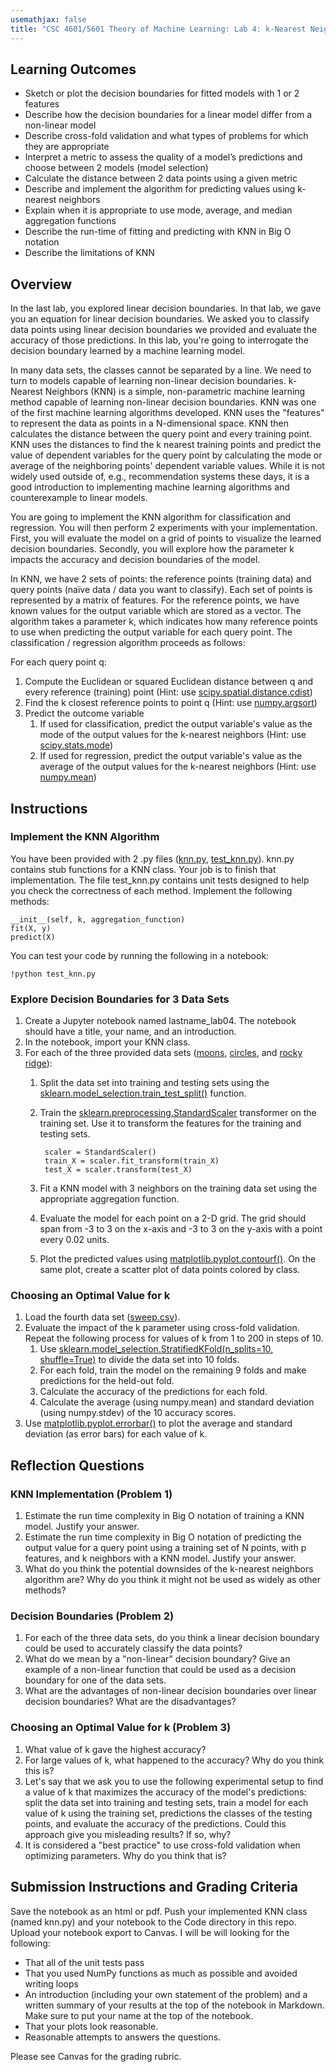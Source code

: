 ```yaml
---
usemathjax: false
title: "CSC 4601/5601 Theory of Machine Learning: Lab 4: k-Nearest Neighbors"
---
```


## Learning Outcomes
- Sketch or plot the decision boundaries for fitted models with 1 or 2 features
- Describe how the decision boundaries for a linear model differ from a non-linear model
- Describe cross-fold validation and what types of problems for which they are appropriate
- Interpret a metric to assess the quality of a model’s predictions and choose between 2 models (model selection)
- Calculate the distance between 2 data points using a given metric
- Describe and implement the algorithm for predicting values using k-nearest neighbors
- Explain when it is appropriate to use mode, average, and median aggregation functions
- Describe the run-time of fitting and predicting with KNN in Big O notation
- Describe the limitations of KNN

## Overview
In the last lab, you explored linear decision boundaries. In that lab, we gave you an equation for linear decision boundaries. We asked you to classify data points using linear decision boundaries we provided and evaluate the accuracy of those predictions. In this lab, you're going to interrogate the decision boundary learned by a machine learning model.

In many data sets, the classes cannot be separated by a line. We need to turn to models capable of learning non-linear decision boundaries. k-Nearest Neighbors (KNN) is a simple, non-parametric machine learning method capable of learning non-linear decision boundaries. KNN was one of the first machine learning algorithms developed. KNN uses the "features" to represent the data as points in a N-dimensional space. KNN then calculates the distance between the query point and every training point. KNN uses the distances to find the k nearest training points and predict the value of dependent variables for the query point by calculating the mode or average of the neighboring points' dependent variable values. While it is not widely used outside of, e.g., recommendation systems these days, it is a good introduction to implementing machine learning algorithms and counterexample to linear models.

You are going to implement the KNN algorithm for classification and regression. You will then perform 2 experiments with your implementation. First, you will evaluate the model on a grid of points to visualize the learned decision boundaries. Secondly, you will explore how the parameter k impacts the accuracy and decision boundaries of the model.

In KNN, we have 2 sets of points: the reference points (training data) and query points (naïve data / data you want to classify). Each set of points is represented by a matrix of features. For the reference points, we have known values for the output variable which are stored as a vector. The algorithm takes a parameter k, which indicates how many reference points to use when predicting the output variable for each query point. The classification / regression algorithm proceeds as follows:

For each query point q:

1. Compute the Euclidean or squared Euclidean distance between q and every reference (training) point (Hint: use [scipy.spatial.distance.cdist](https://docs.scipy.org/doc/scipy/reference/generated/scipy.spatial.distance.cdist.html))
2. Find the k closest reference points to point q (Hint: use [numpy.argsort](https://numpy.org/doc/stable/reference/generated/numpy.argsort.html))
3. Predict the outcome variable
   1. If used for classification, predict the output variable's value as the mode of the output values for the k-nearest neighbors (Hint: use [scipy.stats.mode](https://docs.scipy.org/doc/scipy/reference/generated/scipy.stats.mode.html))
   2. If used for regression, predict the output variable's value as the average of the output values for the k-nearest neighbors (Hint: use [numpy.mean](https://numpy.org/doc/stable/reference/generated/numpy.mean.html))

## Instructions
### Implement the KNN Algorithm
You have been provided with 2 .py files ([knn.py](knn.py), [test_knn.py](test_knn.py)). knn.py contains stub functions for a KNN class. Your job is to finish that implementation. The file test_knn.py contains unit tests designed to help you check the correctness of each method. Implement the following methods:

    __init__(self, k, aggregation_function)
    fit(X, y)
    predict(X)

You can test your code by running the following in a notebook:

`!python test_knn.py`

### Explore Decision Boundaries for 3 Data Sets
1. Create a Jupyter notebook named lastname_lab04. The notebook should have a title, your name, and an introduction.
2. In the notebook, import your KNN class.
3. For each of the three provided data sets ([moons](moons.csv), [circles](circles.csv), and [rocky ridge](rocky_ridge.csv)):
   1. Split the data set into training and testing sets using the [sklearn.model_selection.train_test_split()](https://scikit-learn.org/stable/modules/generated/sklearn.model_selection.train_test_split.html) function.
   2. Train the [sklearn.preprocessing.StandardScaler](https://scikit-learn.org/stable/modules/generated/sklearn.preprocessing.StandardScaler.html) transformer on the training set. Use it to transform the features for the training and testing sets.

           scaler = StandardScaler()
           train_X = scaler.fit_transform(train_X)
           test_X = scaler.transform(test_X)

   3. Fit a KNN model with 3 neighbors on the training data set using the appropriate aggregation function.
   4. Evaluate the model for each point on a 2-D grid. The grid should span from -3 to 3 on the x-axis and -3 to 3 on the y-axis with a point every 0.02 units.
   5. Plot the predicted values using [matplotlib.pyplot.contourf()](https://matplotlib.org/stable/api/_as_gen/matplotlib.pyplot.contourf.html). On the same plot, create a scatter plot of data points colored by class.

### Choosing an Optimal Value for k
1. Load the fourth data set ([sweep.csv](sweep.csv)).
2. Evaluate the impact of the k parameter using cross-fold validation. Repeat the following process for values of k from 1 to 200 in steps of 10.
   1. Use [sklearn.model_selection.StratifiedKFold(n_splits=10, shuffle=True)](https://scikit-learn.org/stable/modules/generated/sklearn.model_selection.StratifiedKFold.html) to divide the data set into 10 folds.
   2. For each fold, train the model on the remaining 9 folds and make predictions for the held-out fold.
   3. Calculate the accuracy of the predictions for each fold.
   4. Calculate the average (using numpy.mean) and standard deviation (using numpy.stdev) of the 10 accuracy scores.
3. Use [matplotlib.pyplot.errorbar()](https://matplotlib.org/stable/api/_as_gen/matplotlib.pyplot.errorbar.html) to plot the average and standard deviation (as error bars) for each value of k.

## Reflection Questions
### KNN Implementation (Problem 1)
1. Estimate the run time complexity in Big O notation of training a KNN model. Justify your answer.
2. Estimate the run time complexity in Big O notation of predicting the output value for a query point using a training set of N points, with p features, and k neighbors with a KNN model. Justify your answer.
3. What do you think the potential downsides of the k-nearest neighbors algorithm are? Why do you think it might not be used as widely as other methods?

### Decision Boundaries (Problem 2)
1. For each of the three data sets, do you think a linear decision boundary could be used to accurately classify the data points?
2. What do we mean by a "non-linear" decision boundary? Give an example of a non-linear function that could be used as a decision boundary for one of the data sets.
3. What are the advantages of non-linear decision boundaries over linear decision boundaries? What are the disadvantages?

### Choosing an Optimal Value for k (Problem 3)
1. What value of k gave the highest accuracy?
2. For large values of k, what happened to the accuracy? Why do you think this is?
3. Let's say that we ask you to use the following experimental setup to find a value of k that maximizes the accuracy of the model's predictions: split the data set into training and testing sets, train a model for each value of k using the training set, predictions the classes of the testing points, and evaluate the accuracy of the predictions. Could this approach give you misleading results? If so, why?
4. It is considered a "best practice" to use cross-fold validation when optimizing parameters. Why do you think that is?

## Submission Instructions and Grading Criteria
Save the notebook as an html or pdf. Push your implemented KNN class (named knn.py) and your notebook to the Code directory in this repo. Upload your notebook export to Canvas. I will be will looking for the following:
- That all of the unit tests pass
- That you used NumPy functions as much as possible and avoided writing loops
- An introduction (including your own statement of the problem) and a written summary of your results at the top of the notebook in Markdown. Make sure to put your name at the top of the notebook.
- That your plots look reasonable.
- Reasonable attempts to answers the questions.

Please see Canvas for the grading rubric.
